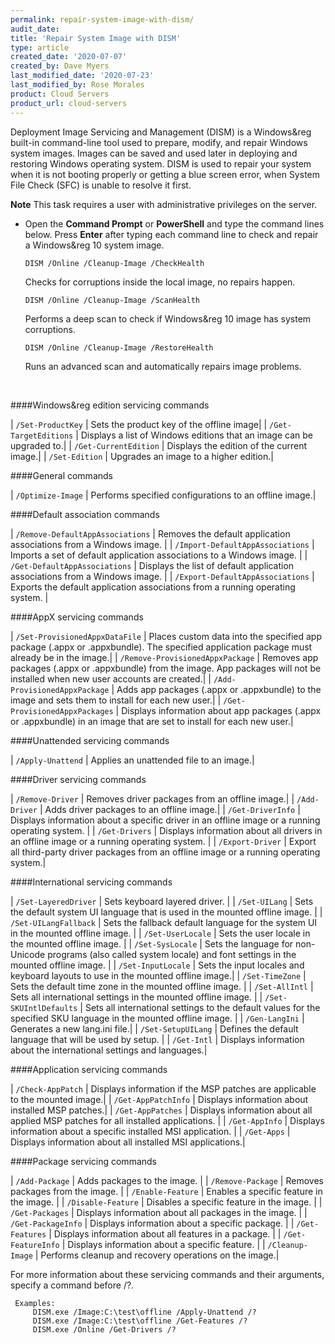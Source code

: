 ```yaml
---
permalink: repair-system-image-with-dism/
audit_date:
title: 'Repair System Image with DISM'
type: article
created_date: '2020-07-07'
created_by: Dave Myers
last_modified_date: '2020-07-23'
last_modified_by: Rose Morales
product: Cloud Servers
product_url: cloud-servers
---
```


Deployment Image Servicing and Management (DISM) is a Windows&reg built-in
command-line tool used to prepare, modify, and repair Windows system images.
Images can be saved and used later in deploying and restoring Windows operating
system. DISM is used to repair your system when it is not booting properly or
getting a blue screen error, when System File Check (SFC) is unable to resolve
it first. 

**Note** This task requires a user with administrative privileges on the server.

- Open the **Command Prompt** or **PowerShell** and type the command lines below. Press **Enter** after typing each command line to check and repair a Windows&reg 10 system image.

  `DISM /Online /Cleanup-Image /CheckHealth`

  Checks for corruptions inside the local image, no repairs happen.

  `DISM /Online /Cleanup-Image /ScanHealth`

  Performs a deep scan to check if Windows&reg 10 image has system corruptions.

  `DISM /Online /Cleanup-Image /RestoreHealth`

  Runs an advanced scan and automatically repairs image problems.

<br>

####Windows&reg edition servicing commands

  | `/Set-ProductKey`     | Sets the product key of the offline image|
  | `/Get-TargetEditions` | Displays a list of Windows editions that an image can be upgraded to.|
  | `/Get-CurrentEdition` | Displays the edition of the current image.|
  | `/Set-Edition`        | Upgrades an image to a higher edition.|

####General commands

  | `/Optimize-Image`    | Performs specified configurations to an offline image.|

####Default association commands

  | `/Remove-DefaultAppAssociations`   | Removes the default application associations from a Windows image. |
  | `/Import-DefaultAppAssociations`   | Imports a set of default application associations to a Windows image. |
  | `/Get-DefaultAppAssociations`      | Displays the list of default application associations from a Windows image. |
  | `/Export-DefaultAppAssociations`   | Exports the default application associations from a running operating system. |

####AppX servicing commands

  | `/Set-ProvisionedAppxDataFile`   | Places custom data into the specified app package (.appx or .appxbundle). The specified application package must already be in the image.|
  | `/Remove-ProvisionedAppxPackage` | Removes app packages (.appx or .appxbundle) from the image. App packages will not be installed when new user accounts are created.| 
  | `/Add-ProvisionedAppxPackage`    | Adds app packages (.appx or .appxbundle) to the image and sets them to install for each new user.|
  | `/Get-ProvisionedAppxPackages`   | Displays information about app packages (.appx or .appxbundle) in an image that are set to install for each new user.|

####Unattended servicing commands

  | `/Apply-Unattend`        | Applies an unattended file to an image.|

####Driver servicing commands

  | `/Remove-Driver`         | Removes driver packages from an offline image.|
  | `/Add-Driver`            | Adds driver packages to an offline image.|
  | `/Get-DriverInfo`        | Displays information about a specific driver in an offline image or a running operating system. |
  | `/Get-Drivers`           | Displays information about all drivers in an offline image or a running operating system. |
  | `/Export-Driver`         | Export all third-party driver packages from an offline image or a running operating system.|

####International servicing commands

  | `/Set-LayeredDriver`     | Sets keyboard layered driver. |
  | `/Set-UILang`            | Sets the default system UI language that is used in the mounted offline image. |
  | `/Set-UILangFallback`    | Sets the fallback default language for the system UI in the mounted offline image. |
  | `/Set-UserLocale`        | Sets the user locale in the mounted offline image. |
  | `/Set-SysLocale`         | Sets the language for non-Unicode programs (also called system locale) and font settings in the mounted offline image. |
  | `/Set-InputLocale`       | Sets the input locales and keyboard layouts to use in the mounted offline image.|
  | `/Set-TimeZone`          | Sets the default time zone in the mounted offline image. |
  | `/Set-AllIntl`           | Sets all international settings in the mounted offline image. |
  | `/Set-SKUIntlDefaults`   | Sets all international settings to the default values for the specified SKU language in the mounted offline image. |
  | `/Gen-LangIni`           | Generates a new lang.ini file.|
  | `/Set-SetupUILang`       | Defines the default language that will be used by setup. |
  | `/Get-Intl`              | Displays information about the international settings and languages.|

####Application servicing commands

  | `/Check-AppPatch`         | Displays information if the MSP patches are applicable to the mounted image.|
  | `/Get-AppPatchInfo`       | Displays information about installed MSP patches.|
  | `/Get-AppPatches`         | Displays information about all applied MSP patches for all installed applications. |
  | `/Get-AppInfo`            | Displays information about a specific installed MSI application. |
  | `/Get-Apps`               | Displays information about all installed MSI applications.|

####Package servicing commands

  | `/Add-Package`            | Adds packages to the image. |
  | `/Remove-Package`         | Removes packages from the image. |
  | `/Enable-Feature`         | Enables a  specific feature in the image. |
  | `/Disable-Feature`        | Disables a specific  feature in the image. |
  | `/Get-Packages`           | Displays information about all  packages in the image. |
  | `/Get-PackageInfo`        | Displays information about a  specific package. |
  | `/Get-Features`           | Displays information about all  features in a package. |
  | `/Get-FeatureInfo`        | Displays information about a  specific feature. |
  | `/Cleanup-Image`          | Performs cleanup and recovery  operations on the image.|

For more information about these servicing commands and their arguments, specify
a command before /?.

     Examples:
         DISM.exe /Image:C:\test\offline /Apply-Unattend /?
         DISM.exe /Image:C:\test\offline /Get-Features /?
         DISM.exe /Online /Get-Drivers /?
